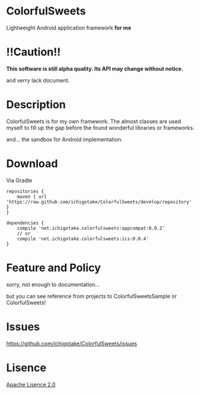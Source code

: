 ColorfulSweets
==============

Lightweight Android application framework **for me**


!!Caution!!
==========

__This software is still alpha quality. Its API may change without notice.__

and verry lack document.

Description
==========

ColorfulSweets is for my own framework. The almost classes are used myself to fill up the gap before the found wonderful libraries or frameworks.

and... the sandbox for Android implementation.

Download
=========

Via Gradle

```
repositories {
    maven { url 'https://raw.github.com/ichigotake/ColorfulSweets/develop/repository' }
}

dependencies {
    compile 'net.ichigotake.colorfulsweets:appcompat:0.0.2'
    // or
    compile 'net.ichigotake.colorfulsweets:ics:0.0.4'
}
```

Feature and Policy
==========

sorry, not enough to documentation...

but you can see reference from projects to ColorfulSweetsSample or ColorfulSweets!


Issues
==========

https://github.com/ichigotake/ColorfulSweets/issues


Lisence
==========

[Apache Lisence 2.0](http://www.apache.org/licenses/LICENSE-2.0)
